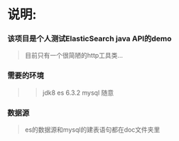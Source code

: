# 说明:
### 该项目是个人测试ElasticSearch java API的demo
> 目前只有一个很简陋的http工具类...

### 需要的环境
>> jdk8
>> es 6.3.2
>> mysql 随意

### 数据源
> es的数据源和mysql的建表语句都在doc文件夹里

